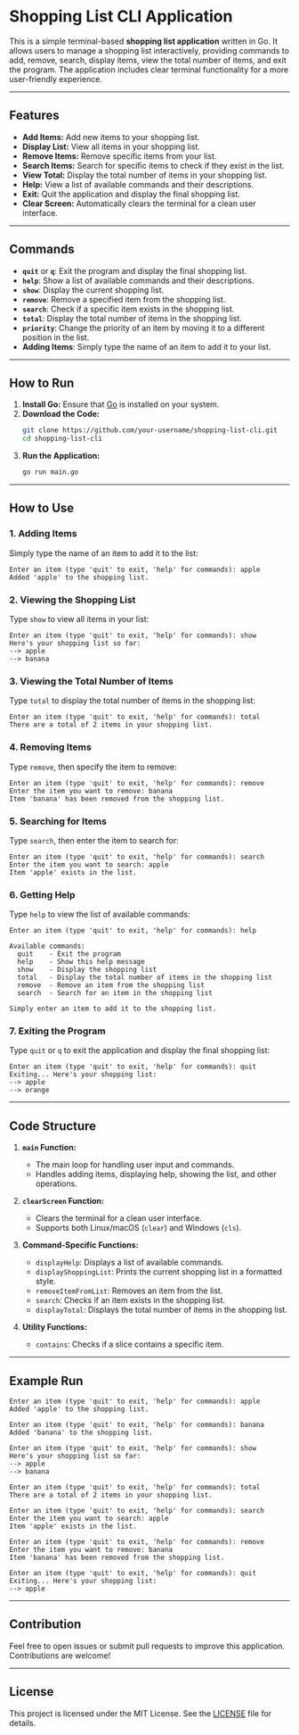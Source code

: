 # Shopping List CLI Application

This is a simple terminal-based **shopping list application** written in Go. It allows users to manage a shopping list interactively, providing commands to add, remove, search, display items, view the total number of items, and exit the program. The application includes clear terminal functionality for a more user-friendly experience.

---

## Features

- **Add Items:** Add new items to your shopping list.
- **Display List:** View all items in your shopping list.
- **Remove Items:** Remove specific items from your list.
- **Search Items:** Search for specific items to check if they exist in the list.
- **View Total:** Display the total number of items in your shopping list.
- **Help:** View a list of available commands and their descriptions.
- **Exit:** Quit the application and display the final shopping list.
- **Clear Screen:** Automatically clears the terminal for a clean user interface.

---

## Commands

- **`quit`** or **`q`**: Exit the program and display the final shopping list.
- **`help`**: Show a list of available commands and their descriptions.
- **`show`**: Display the current shopping list.
- **`remove`**: Remove a specified item from the shopping list.
- **`search`**: Check if a specific item exists in the shopping list.
- **`total`**: Display the total number of items in the shopping list.
- **`priority`**: Change the priority of an item by moving it to a different position in the list.
- **Adding Items**: Simply type the name of an item to add it to your list.

---

## How to Run

1. **Install Go:** Ensure that [Go](https://golang.org/dl/) is installed on your system.
2. **Download the Code:**
   ```bash
   git clone https://github.com/your-username/shopping-list-cli.git
   cd shopping-list-cli
   ```
3. **Run the Application:**
   ```bash
   go run main.go
   ```

---

## How to Use

### 1. Adding Items
Simply type the name of an item to add it to the list:
```text
Enter an item (type 'quit' to exit, 'help' for commands): apple
Added 'apple' to the shopping list.
```

### 2. Viewing the Shopping List
Type `show` to view all items in your list:
```text
Enter an item (type 'quit' to exit, 'help' for commands): show
Here's your shopping list so far:
--> apple
--> banana
```

### 3. Viewing the Total Number of Items
Type `total` to display the total number of items in the shopping list:
```text
Enter an item (type 'quit' to exit, 'help' for commands): total
There are a total of 2 items in your shopping list.
```

### 4. Removing Items
Type `remove`, then specify the item to remove:
```text
Enter an item (type 'quit' to exit, 'help' for commands): remove
Enter the item you want to remove: banana
Item 'banana' has been removed from the shopping list.
```

### 5. Searching for Items
Type `search`, then enter the item to search for:
```text
Enter an item (type 'quit' to exit, 'help' for commands): search
Enter the item you want to search: apple
Item 'apple' exists in the list.
```

### 6. Getting Help
Type `help` to view the list of available commands:
```text
Enter an item (type 'quit' to exit, 'help' for commands): help

Available commands:
  quit    - Exit the program
  help    - Show this help message
  show    - Display the shopping list
  total   - Display the total number of items in the shopping list
  remove  - Remove an item from the shopping list
  search  - Search for an item in the shopping list

Simply enter an item to add it to the shopping list.
```

### 7. Exiting the Program
Type `quit` or `q` to exit the application and display the final shopping list:
```text
Enter an item (type 'quit' to exit, 'help' for commands): quit
Exiting... Here's your shopping list:
--> apple
--> orange
```

---

## Code Structure

1. **`main` Function:**
   - The main loop for handling user input and commands.
   - Handles adding items, displaying help, showing the list, and other operations.

2. **`clearScreen` Function:**
   - Clears the terminal for a clean user interface.
   - Supports both Linux/macOS (`clear`) and Windows (`cls`).

3. **Command-Specific Functions:**
   - `displayHelp`: Displays a list of available commands.
   - `displayShoppingList`: Prints the current shopping list in a formatted style.
   - `removeItemFromList`: Removes an item from the list.
   - `search`: Checks if an item exists in the shopping list.
   - `displayTotal`: Displays the total number of items in the shopping list.

4. **Utility Functions:**
   - `contains`: Checks if a slice contains a specific item.

---

## Example Run

```text
Enter an item (type 'quit' to exit, 'help' for commands): apple
Added 'apple' to the shopping list.

Enter an item (type 'quit' to exit, 'help' for commands): banana
Added 'banana' to the shopping list.

Enter an item (type 'quit' to exit, 'help' for commands): show
Here's your shopping list so far:
--> apple
--> banana

Enter an item (type 'quit' to exit, 'help' for commands): total
There are a total of 2 items in your shopping list.

Enter an item (type 'quit' to exit, 'help' for commands): search
Enter the item you want to search: apple
Item 'apple' exists in the list.

Enter an item (type 'quit' to exit, 'help' for commands): remove
Enter the item you want to remove: banana
Item 'banana' has been removed from the shopping list.

Enter an item (type 'quit' to exit, 'help' for commands): quit
Exiting... Here's your shopping list:
--> apple
```

---

## Contribution

Feel free to open issues or submit pull requests to improve this application. Contributions are welcome!

---

## License

This project is licensed under the MIT License. See the [LICENSE](LICENSE) file for details.
